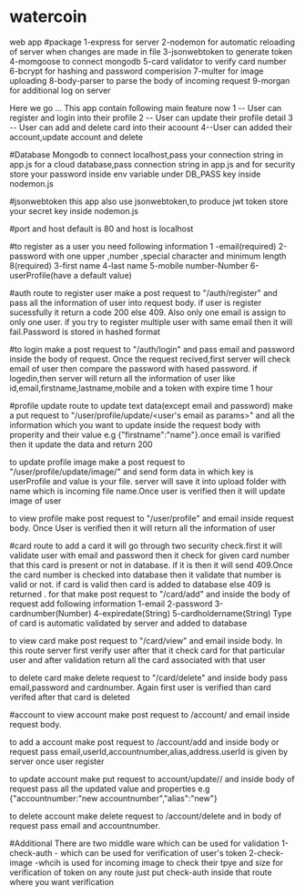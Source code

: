# watercoin
web app #package 
1-express for server 
2-nodemon for automatic reloading of server when changes are made in file 
3-jsonwebtoken to generate token 
4-momgoose to connect mongodb 
5-card validator to verify card number 
6-bcrypt for hashing and password comperision 
7-multer for image uploading 
8-body-parser to parse the body of incoming request 
9-morgan for additional log on server

Here we go ...
This app contain following main feature now 
1 -- User can register and login into their profile 
2 -- User can update their profile detail 
3 -- User can add and delete card into their acoount
4--User can added their account,update account and delete

#Database 
Mongodb 
to connect localhost,pass your connection string in app.js 
for a cloud database,pass connection string in app.js and for security store your password inside env variable under DB_PASS key inside nodemon.js

#jsonwebtoken 
this app also use jsonwebtoken,to produce jwt token store your secret key inside nodemon.js

#port and host 
default is 80 and host is localhost

#to register
as a user you need following information
1 -email(required) 
2-password with one upper ,number ,special character and minimum length 8(required) 
3-first name 
4-last name 
5-mobile number-Number 
6-userProfile(have a default value)

#auth route
to register user make a post request to "/auth/register" and pass all the information of user into request body.
if user is register sucessfully it return a code 200 else 409.
Also only one email is assign to only one user.
if you try to register multiple user with same email then it will fail.Password is stored in hashed format

#to login 
make a post request to "<host>/auth/login" and pass email and password inside the body of request.
Once the request recived,first server will check email of user then compare the password with hased password.
if logedin,then server will return all the information of user like id,email,firstname,lastname,mobile and a token with expire time 1 hour

#profile update route
to update text data(except email and password) make a put request to "<host>/user/profile/update/<user's email as params>" and
all the information which you want to update inside the request body with properity and their value e.g {"firstname":"name"}.once email is varified then it update the data and return 200

to update profile image 
make a post request to "<host>/user/profile/update/image/" and send form data in which key is userProfile and value is your file.
server will save it into upload folder with name which is incoming file name.Once user is verified then it will update image of user

to view profile 
make post request to "<host>/user/profile" and email inside request body.
Once User is verified then it will return all the information of user

#card route
to add a card 
it will go through two security check.first it will validate user with email and password then it check for given card number that this card is present or not in database.
if it is then it will send 409.Once the card number is checked into database then it validate that number is valid or not.
if card is valid then card is added to database else 409 is returned . for that make post request to "<host>/card/add" and 
inside the body of request add following information 
1-email 
2-password 
3-cardnumber(Number) 
4-expiredate(String) 
5-cardholdername(String) 
Type of card is automatic validated by server and added to database

to view card 
make post request to "<host>/card/view" and email inside body.
In this route server first verify user after that it check card for that particular user and 
after validation return all the card associated with that user

to delete card
make delete request to "<host>/card/delete" and inside body pass email,password and cardnumber.
Again first user is verified than card verifed after that card is deleted

#account 
to view account
make post request to <host>/account/ and email inside request body.

to add a account
make post request to <host>/account/add and inside body or request pass
email,userId,accountnumber,alias,address.userId is given by server once user register 

to update account
make put request to <host>account/update/<email of user>/<accountnumber which you want to change>
and inside body of request pass all the updated value and properties e.g {"accountnumber:"new accountnumber","alias":"new"}

to delete account
make delete request to <host>/account/delete and in body of request pass email and accountnumber.




#Additional There are two middle ware which can be used for validation
1-check-auth - which can be used for verification of user's token 
2-check-image -whcih is used for incoming image to check their tpye and size 
for verification of token on any route just put check-auth inside that route where you want verification
